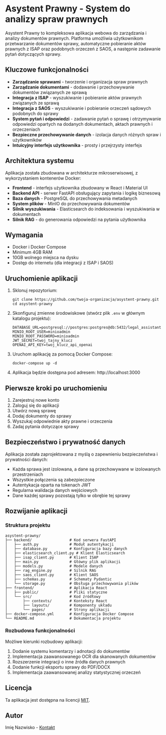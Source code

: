 # Asystent Prawny - System do analizy spraw prawnych

Asystent Prawny to kompleksowa aplikacja webowa do zarządzania i analizy dokumentów prawnych. Platforma umożliwia użytkownikom przetwarzanie dokumentów sprawy, automatyczne pobieranie aktów prawnych z ISAP oraz podobnych orzeczeń z SAOS, a następnie zadawanie pytań dotyczących sprawy.

## Kluczowe funkcjonalności

- **Zarządzanie sprawami** - tworzenie i organizacja spraw prawnych
- **Zarządzanie dokumentami** - dodawanie i przechowywanie dokumentów związanych ze sprawą
- **Integracja z ISAP** - wyszukiwanie i pobieranie aktów prawnych związanych ze sprawą
- **Integracja z SAOS** - wyszukiwanie i pobieranie orzeczeń sądowych podobnych do sprawy
- **System pytań i odpowiedzi** - zadawanie pytań o sprawę i otrzymywanie odpowiedzi opartych na dodanych dokumentach, aktach prawnych i orzeczeniach
- **Bezpieczne przechowywanie danych** - izolacja danych różnych spraw i użytkowników
- **Intuicyjny interfejs użytkownika** - prosty i przejrzysty interfejs

## Architektura systemu

Aplikacja została zbudowana w architekturze mikroserwisowej, z wykorzystaniem kontenerów Docker:

- **Frontend** - interfejs użytkownika zbudowany w React i Material UI
- **Backend API** - serwer FastAPI obsługujący zapytania i logikę biznesową
- **Baza danych** - PostgreSQL do przechowywania metadanych
- **System plików** - MinIO do przechowywania dokumentów
- **Silnik wyszukiwania** - Elasticsearch do indeksowania i wyszukiwania w dokumentach
- **Silnik RAG** - do generowania odpowiedzi na pytania użytkownika

## Wymagania

- Docker i Docker Compose
- Minimum 4GB RAM
- 10GB wolnego miejsca na dysku
- Dostęp do internetu (dla integracji z ISAP i SAOS)

## Uruchomienie aplikacji

1. Sklonuj repozytorium:
   ```
   git clone https://github.com/twoja-organizacja/asystent-prawny.git
   cd asystent-prawny
   ```

2. Skonfiguruj zmienne środowiskowe (stwórz plik `.env` w głównym katalogu projektu):
   ```
   DATABASE_URL=postgresql://postgres:postgres@db:5432/legal_assistant
   MINIO_ROOT_USER=minioadmin
   MINIO_ROOT_PASSWORD=minioadmin
   JWT_SECRET=twoj_tajny_klucz
   OPENAI_API_KEY=twoj_klucz_api_openai
   ```

3. Uruchom aplikację za pomocą Docker Compose:
   ```
   docker-compose up -d   
   ```

4. Aplikacja będzie dostępna pod adresem: http://localhost:3000

## Pierwsze kroki po uruchomieniu

1. Zarejestruj nowe konto
2. Zaloguj się do aplikacji
3. Utwórz nową sprawę
4. Dodaj dokumenty do sprawy
5. Wyszukaj odpowiednie akty prawne i orzeczenia
6. Zadaj pytania dotyczące sprawy

## Bezpieczeństwo i prywatność danych

Aplikacja została zaprojektowana z myślą o zapewnieniu bezpieczeństwa i prywatności danych:

- Każda sprawa jest izolowana, a dane są przechowywane w izolowanych przestrzeniach
- Wszystkie połączenia są zabezpieczone
- Autentykacja oparta na tokenach JWT
- Regularna walidacja danych wejściowych
- Dane każdej sprawy pozostają tylko w obrębie tej sprawy

## Rozwijanie aplikacji

### Struktura projektu

```
asystent-prawny/
├── backend/                 # Kod serwera FastAPI
│   ├── auth.py              # Moduł autentykacji
│   ├── database.py          # Konfiguracja bazy danych
│   ├── elasticsearch_client.py # Klient Elasticsearch
│   ├── isap_client.py       # Klient ISAP
│   ├── main.py              # Główny plik aplikacji
│   ├── models.py            # Modele danych
│   ├── rag_engine.py        # Silnik RAG
│   ├── saos_client.py       # Klient SAOS
│   ├── schemas.py           # Schematy Pydantic
│   └── storage.py           # Obsługa przechowywania plików
├── frontend/                # Aplikacja React
│   ├── public/              # Pliki statyczne
│   └── src/                 # Kod źródłowy
│       ├── contexts/        # Konteksty React
│       ├── layouts/         # Komponenty układu
│       └── pages/           # Strony aplikacji
├── docker-compose.yml       # Konfiguracja Docker Compose
└── README.md                # Dokumentacja projektu
```

### Rozbudowa funkcjonalności

Możliwe kierunki rozbudowy aplikacji:

1. Dodanie systemu komentarzy i adnotacji do dokumentów
2. Implementacja zaawansowanego OCR dla skanowanych dokumentów
3. Rozszerzenie integracji o inne źródła danych prawnych
4. Dodanie funkcji eksportu sprawy do PDF/DOCX
5. Implementacja zaawansowanej analizy statystycznej orzeczeń

## Licencja

Ta aplikacja jest dostępna na licencji [MIT](LICENSE).

## Autor

Imię Nazwisko - [Kontakt](mailto:email@example.com)
